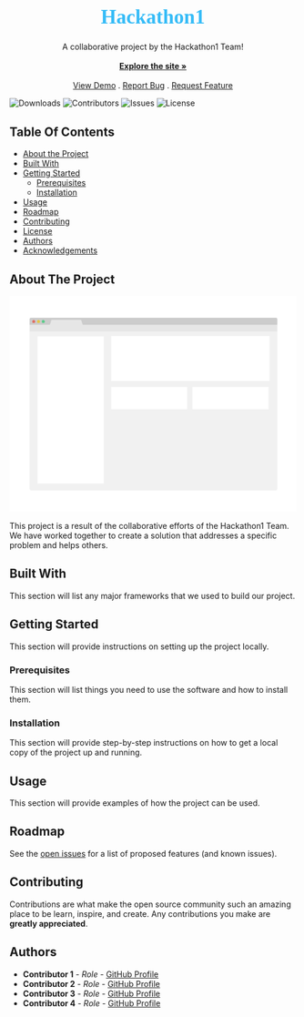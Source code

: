 <br/>
<p align="center">
  <link href='https://fonts.googleapis.com/css?family=Righteous' rel='stylesheet'>
  <style>
    .title{
      text-align: center;
      font-family: Righteous;
      font-size: 35px;
    }
  </style>
  <h1 class="title" style="color: #36BCF7;">Hackathon1</h1>
  <p align="center">
    A collaborative project by the Hackathon1 Team!
    <br/>
    <br/>
    <a href="https://pallav46.github.io/Hackathon1/"><strong>Explore the site »</strong></a>
    <br/>
    <br/>
    <a href="https://github.com/Pallav46/Hackathon1">View Demo</a>
    .
    <a href="https://github.com/Pallav46/Hackathon1/issues">Report Bug</a>
    .
    <a href="https://github.com/Pallav46/Hackathon1/issues">Request Feature</a>
  </p>
</p>

![Downloads](https://img.shields.io/github/downloads/Pallav46/Hackathon1/total) ![Contributors](https://img.shields.io/github/contributors/Pallav46/Hackathon1?color=dark-green) ![Issues](https://img.shields.io/github/issues/Pallav46/Hackathon1) ![License](https://img.shields.io/github/license/Pallav46/Hackathon1)

## Table Of Contents

- [About the Project](#about-the-project)
- [Built With](#built-with)
- [Getting Started](#getting-started)
  - [Prerequisites](#prerequisites)
  - [Installation](#installation)
- [Usage](#usage)
- [Roadmap](#roadmap)
- [Contributing](#contributing)
- [License](#license)
- [Authors](#authors)
- [Acknowledgements](#acknowledgements)

## About The Project

![Screen Shot](images/screenshot.png)

This project is a result of the collaborative efforts of the Hackathon1 Team. We have worked together to create a solution that addresses a specific problem and helps others.

## Built With

This section will list any major frameworks that we used to build our project.

## Getting Started

This section will provide instructions on setting up the project locally.

### Prerequisites

This section will list things you need to use the software and how to install them.

### Installation

This section will provide step-by-step instructions on how to get a local copy of the project up and running.

## Usage

This section will provide examples of how the project can be used.

## Roadmap

See the [open issues](https://github.com/Pallav46/Hackathon1/issues) for a list of proposed features (and known issues).

## Contributing

Contributions are what make the open source community such an amazing place to be learn, inspire, and create. Any contributions you make are **greatly appreciated**.

## Authors

- **Contributor 1** - _Role_ - [GitHub Profile](https://github.com/)
- **Contributor 2** - _Role_ - [GitHub Profile](https://github.com/)
- **Contributor 3** - _Role_ - [GitHub Profile](https://github.com/)
- **Contributor 4** - _Role_ - [GitHub Profile](https://github.com/)
